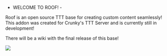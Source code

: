 - WELCOME TO ROOF! -

Roof is an open source TTT base for creating custom content seamlessly!
This addon was created for Crunky's TTT Server and is currently still in development!

There will be a wiki with the final release of this base!

![](https://i.imgur.com/wt4c5vD.png)
